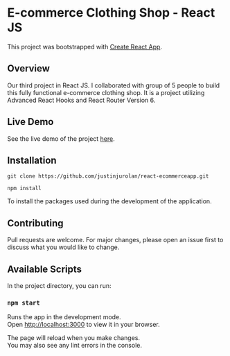 # E-commerce Clothing Shop - React JS

This project was bootstrapped with [Create React App](https://github.com/facebook/create-react-app).

## Overview

Our third project in React JS. I collaborated with group of 5 people to build this fully functional e-commerce clothing shop. It is a project utilizing Advanced React Hooks and React Router Version 6. 

## Live Demo
See the live demo of the project [here](https://project5-react-ecommerce.herokuapp.com/).

## Installation

```
git clone https://github.com/justinjurolan/react-ecommerceapp.git
```
```
npm install
```
To install the packages used during the development of the application.

## Contributing

Pull requests are welcome. For major changes, please open an issue first to discuss what you would like to change.

## Available Scripts

In the project directory, you can run:

### `npm start`

Runs the app in the development mode.\
Open [http://localhost:3000](http://localhost:3000) to view it in your browser.

The page will reload when you make changes.\
You may also see any lint errors in the console.






